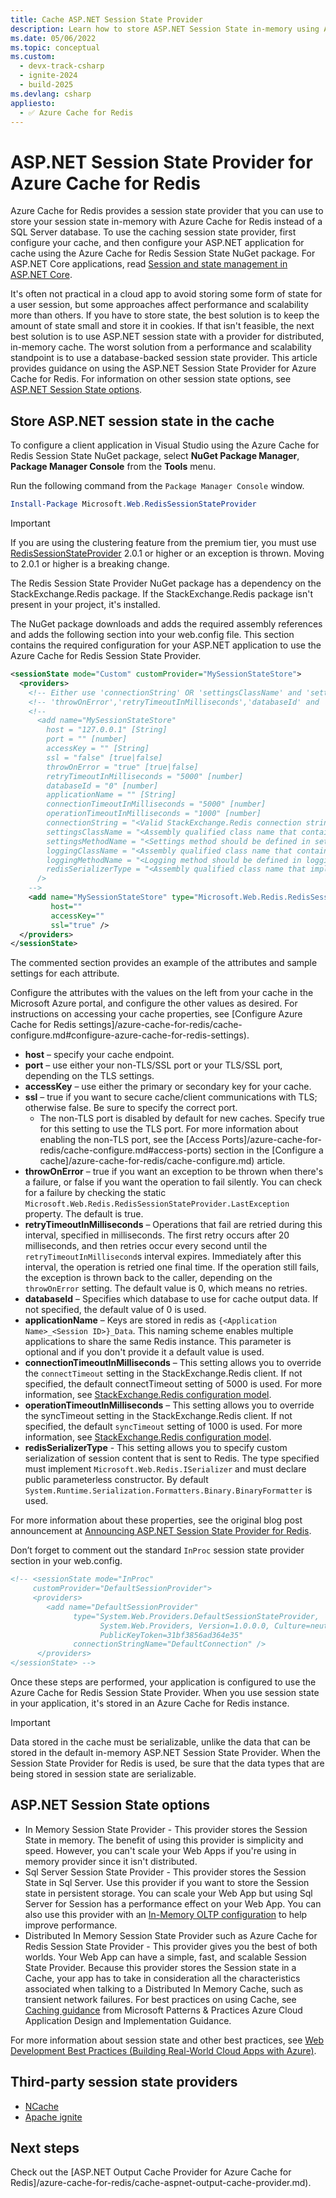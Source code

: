 ```yaml
---
title: Cache ASP.NET Session State Provider
description: Learn how to store ASP.NET Session State in-memory using Azure Cache for Redis.
ms.date: 05/06/2022
ms.topic: conceptual
ms.custom:
  - devx-track-csharp
  - ignite-2024
  - build-2025
ms.devlang: csharp
appliesto:
  - ✅ Azure Cache for Redis
---
```

# ASP.NET Session State Provider for Azure Cache for Redis

Azure Cache for Redis provides a session state provider that you can use to store your session state in-memory with Azure Cache for Redis instead of a SQL Server database. To use the caching session state provider, first configure your cache, and then configure your ASP.NET application for cache using the Azure Cache for Redis Session State NuGet package. For ASP.NET Core applications, read [Session and state management in ASP.NET Core](/aspnet/core/fundamentals/app-state).

It's often not practical in a cloud app to avoid storing some form of state for a user session, but some approaches affect performance and scalability more than others. If you have to store state, the best solution is to keep the amount of state small and store it in cookies. If that isn't feasible, the next best solution is to use ASP.NET session state with a provider for distributed, in-memory cache. The worst solution from a performance and scalability standpoint is to use a database-backed session state provider. This article provides guidance on using the ASP.NET Session State Provider for Azure Cache for Redis. For information on other session state options, see [ASP.NET Session State options](#aspnet-session-state-options).

## Store ASP.NET session state in the cache

To configure a client application in Visual Studio using the Azure Cache for Redis Session State NuGet package, select **NuGet Package Manager**, **Package Manager Console** from the **Tools** menu.

Run the following command from the `Package Manager Console` window.

```powershell
Install-Package Microsoft.Web.RedisSessionStateProvider
```
<!-- cawa - this note needs to be removed -->
> [!IMPORTANT]
> If you are using the clustering feature from the premium tier, you must use [RedisSessionStateProvider](https://www.nuget.org/packages/Microsoft.Web.RedisSessionStateProvider) 2.0.1 or higher or an exception is thrown. Moving to 2.0.1 or higher is a breaking change.
>
>

The Redis Session State Provider NuGet package has a dependency on the StackExchange.Redis package. If the StackExchange.Redis package isn't present in your project, it's installed.

The NuGet package downloads and adds the required assembly references and adds the following section into your web.config file. This section contains the required configuration for your ASP.NET application to use the Azure Cache for Redis Session State Provider.

```xml
<sessionState mode="Custom" customProvider="MySessionStateStore">
  <providers>
    <!-- Either use 'connectionString' OR 'settingsClassName' and 'settingsMethodName' OR use 'host','port','accessKey','ssl','connectionTimeoutInMilliseconds' and 'operationTimeoutInMilliseconds'. -->
    <!-- 'throwOnError','retryTimeoutInMilliseconds','databaseId' and 'applicationName' can be used with both options. -->
    <!--
      <add name="MySessionStateStore" 
        host = "127.0.0.1" [String]
        port = "" [number]
        accessKey = "" [String]
        ssl = "false" [true|false]
        throwOnError = "true" [true|false]
        retryTimeoutInMilliseconds = "5000" [number]
        databaseId = "0" [number]
        applicationName = "" [String]
        connectionTimeoutInMilliseconds = "5000" [number]
        operationTimeoutInMilliseconds = "1000" [number]
        connectionString = "<Valid StackExchange.Redis connection string>" [String]
        settingsClassName = "<Assembly qualified class name that contains settings method specified below. Which basically return 'connectionString' value>" [String]
        settingsMethodName = "<Settings method should be defined in settingsClass. It should be public, static, does not take any parameters and should have a return type of 'String', which is basically 'connectionString' value.>" [String]
        loggingClassName = "<Assembly qualified class name that contains logging method specified below>" [String]
        loggingMethodName = "<Logging method should be defined in loggingClass. It should be public, static, does not take any parameters and should have a return type of System.IO.TextWriter.>" [String]
        redisSerializerType = "<Assembly qualified class name that implements Microsoft.Web.Redis.ISerializer>" [String]
      />
    -->
    <add name="MySessionStateStore" type="Microsoft.Web.Redis.RedisSessionStateProvider"
         host=""
         accessKey=""
         ssl="true" />
  </providers>
</sessionState>
```

The commented section provides an example of the attributes and sample settings for each attribute.

Configure the attributes with the values on the left from your cache in the Microsoft Azure portal, and configure the other values as desired. For instructions on accessing your cache properties, see [Configure Azure Cache for Redis settings]/azure-cache-for-redis/cache-configure.md#configure-azure-cache-for-redis-settings).

* **host** – specify your cache endpoint.
* **port** – use either your non-TLS/SSL port or your TLS/SSL port, depending on the TLS settings.
* **accessKey** – use either the primary or secondary key for your cache.
* **ssl** – true if you want to secure cache/client communications with TLS; otherwise false. Be sure to specify the correct port.
  * The non-TLS port is disabled by default for new caches. Specify true for this setting to use the TLS port. For more information about enabling the non-TLS port, see the [Access Ports]/azure-cache-for-redis/cache-configure.md#access-ports) section in the [Configure a cache]/azure-cache-for-redis/cache-configure.md) article.
* **throwOnError** – true if you want an exception to be thrown when there's a failure, or false if you want the operation to fail silently. You can check for a failure by checking the static `Microsoft.Web.Redis.RedisSessionStateProvider.LastException` property. The default is true.
* **retryTimeoutInMilliseconds** – Operations that fail are retried during this interval, specified in milliseconds. The first retry occurs after 20 milliseconds, and then retries occur every second until the `retryTimeoutInMillisecond`s interval expires. Immediately after this interval, the operation is retried one final time. If the operation still fails, the exception is thrown back to the caller, depending on the `throwOnError` setting. The default value is 0, which means no retries.
* **databaseId** – Specifies which database to use for cache output data. If not specified, the default value of 0 is used.
* **applicationName** – Keys are stored in redis as `{<Application Name>_<Session ID>}_Data`. This naming scheme enables multiple applications to share the same Redis instance. This parameter is optional and if you don't provide it a default value is used.
* **connectionTimeoutInMilliseconds** – This setting allows you to override the `connectTimeout` setting in the StackExchange.Redis client. If not specified, the default connectTimeout setting of 5000 is used. For more information, see [StackExchange.Redis configuration model](https://go.microsoft.com/fwlink/?LinkId=398705).
* **operationTimeoutInMilliseconds** – This setting allows you to override the syncTimeout setting in the StackExchange.Redis client. If not specified, the default `syncTimeout` setting of 1000 is used. For more information, see [StackExchange.Redis configuration model](https://go.microsoft.com/fwlink/?LinkId=398705).
* **redisSerializerType** - This setting allows you to specify custom serialization of session content that is sent to Redis. The type specified must implement `Microsoft.Web.Redis.ISerializer` and must declare public parameterless constructor. By default  `System.Runtime.Serialization.Formatters.Binary.BinaryFormatter` is used.

For more information about these properties, see the original blog post announcement at [Announcing ASP.NET Session State Provider for Redis](https://devblogs.microsoft.com/aspnet/announcing-asp-net-session-state-provider-for-redis-preview-release/).

Don’t forget to comment out the standard `InProc` session state provider section in your web.config.

```xml
<!-- <sessionState mode="InProc"
     customProvider="DefaultSessionProvider">
     <providers>
        <add name="DefaultSessionProvider"
              type="System.Web.Providers.DefaultSessionStateProvider,
                    System.Web.Providers, Version=1.0.0.0, Culture=neutral,
                    PublicKeyToken=31bf3856ad364e35"
              connectionStringName="DefaultConnection" />
      </providers>
</sessionState> -->
```

Once these steps are performed, your application is configured to use the Azure Cache for Redis Session State Provider. When you use session state in your application, it's stored in an Azure Cache for Redis instance.

> [!IMPORTANT]
> Data stored in the cache must be serializable, unlike the data that can be stored in the default in-memory ASP.NET Session State Provider. When the Session State Provider for Redis is used, be sure that the data types that are being stored in session state are serializable.
>
>

## ASP.NET Session State options

* In Memory Session State Provider - This provider stores the Session State in memory. The benefit of using this provider is simplicity and speed. However, you can't scale your Web Apps if you're using in memory provider since it isn't distributed.
* Sql Server Session State Provider - This provider stores the Session State in Sql Server. Use this provider if you want to store the Session state in persistent storage. You can scale your Web App but using Sql Server for Session has a performance effect on your Web App. You can also use this provider with an [In-Memory OLTP configuration](/archive/blogs/sqlserverstorageengine/asp-net-session-state-with-sql-server-in-memory-oltp) to help improve performance.
* Distributed In Memory Session State Provider such as Azure Cache for Redis Session State Provider - This provider gives you the best of both worlds. Your Web App can have a simple, fast, and scalable Session State Provider. Because this provider stores the Session state in a Cache, your app has to take in consideration all the characteristics associated when talking to a Distributed In Memory Cache, such as transient network failures. For best practices on using Cache, see [Caching guidance](/azure/architecture/best-practices/caching) from Microsoft Patterns & Practices Azure Cloud Application Design and Implementation Guidance.

For more information about session state and other best practices, see [Web Development Best Practices (Building Real-World Cloud Apps with Azure)](https://www.asp.net/aspnet/overview/developing-apps-with-windows-azure/building-real-world-cloud-apps-with-windows-azure/web-development-best-practices).

## Third-party session state providers

* [NCache](https://www.alachisoft.com/ncache/session-index.html)
* [Apache ignite](https://apacheignite-net.readme.io/docs/aspnet-session-state-caching)

## Next steps

Check out the [ASP.NET Output Cache Provider for Azure Cache for Redis]/azure-cache-for-redis/cache-aspnet-output-cache-provider.md).
